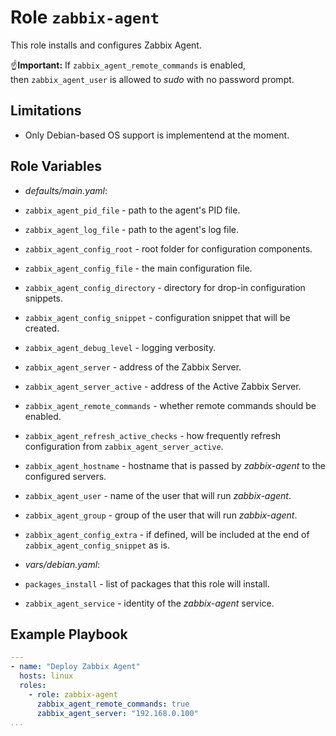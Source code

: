# Role `zabbix-agent`

This role installs and configures Zabbix Agent.

☝️**Important:** If `zabbix_agent_remote_commands` is enabled,  
then `zabbix_agent_user` is allowed to _sudo_ with no password prompt.

## Limitations

- Only Debian-based OS support is implementend at the moment.

## Role Variables

- _defaults/main.yaml_:

- `zabbix_agent_pid_file` - path to the agent's PID file.
- `zabbix_agent_log_file` -  path to the agent's log file.
- `zabbix_agent_config_root` - root folder for configuration components.
- `zabbix_agent_config_file` - the main configuration file.
- `zabbix_agent_config_directory` - directory for drop-in configuration snippets.
- `zabbix_agent_config_snippet` - configuration snippet that will be created.
- `zabbix_agent_debug_level` - logging verbosity.
- `zabbix_agent_server` -  address of the Zabbix Server.
- `zabbix_agent_server_active` -  address of the Active Zabbix Server.
- `zabbix_agent_remote_commands` -  whether remote commands should be enabled.
- `zabbix_agent_refresh_active_checks` -  how frequently refresh configuration from `zabbix_agent_server_active`.
- `zabbix_agent_hostname` -  hostname that is passed by _zabbix-agent_ to the configured servers.
- `zabbix_agent_user` -  name of the user that will run _zabbix-agent_.
- `zabbix_agent_group` -  group of the user that will run _zabbix-agent_.
- `zabbix_agent_config_extra` - if defined, will be included at the end of `zabbix_agent_config_snippet` as is.

- _vars/debian.yaml_:

- `packages_install` - list of packages that this role will install.
- `zabbix_agent_service` - identity of the _zabbix-agent_ service.

## Example Playbook

```yaml
---
- name: "Deploy Zabbix Agent"
  hosts: linux
  roles:
    - role: zabbix-agent
      zabbix_agent_remote_commands: true
      zabbix_agent_server: "192.168.0.100"
...
```
